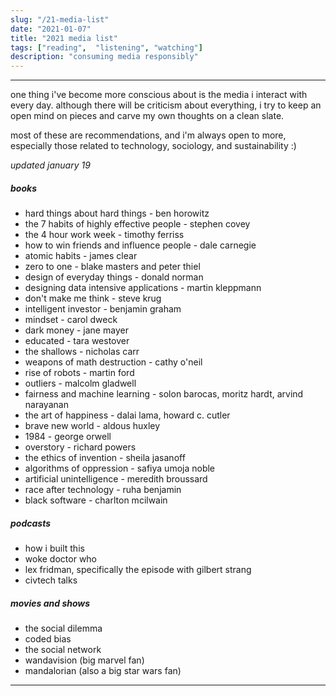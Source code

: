 ```yaml
---
slug: "/21-media-list"
date: "2021-01-07"
title: "2021 media list"
tags: ["reading",  "listening", "watching"]
description: "consuming media responsibly"
---
```

___
one thing i've become more conscious about is the media i interact with every day. although there will be criticism about everything, i try to keep an open mind on pieces and carve my own thoughts on a clean slate.

most of these are recommendations, and i'm always open to more, especially those related to technology, sociology, and sustainability :)

*updated january 19*

##### books
- hard things about hard things - ben horowitz
- the 7 habits of highly effective people - stephen covey
- the 4 hour work week - timothy ferriss
- how to win friends and influence people - dale carnegie
- atomic habits - james clear
- zero to one - blake masters and peter thiel
- design of everyday things - donald norman
- designing data intensive applications - martin kleppmann
- don't make me think - steve krug
- intelligent investor - benjamin graham
- mindset - carol dweck
- dark money - jane mayer
- educated - tara westover
- the shallows - nicholas carr
- weapons of math destruction - cathy o'neil
- rise of robots - martin ford
- outliers - malcolm gladwell
- fairness and machine learning - solon barocas, moritz hardt, arvind narayanan
- the art of happiness - dalai lama, howard c. cutler
- brave new world - aldous huxley
- 1984 - george orwell
- overstory - richard powers
- the ethics of invention - sheila jasanoff
- algorithms of oppression - safiya umoja noble
- artificial unintelligence - meredith broussard
- race after technology - ruha benjamin
- black software - charlton mcilwain

##### podcasts
- how i built this
- woke doctor who
- lex fridman, specifically the episode with gilbert strang
- civtech talks

##### movies and shows
- the social dilemma
- coded bias
- the social network
- wandavision (big marvel fan)
- mandalorian (also a big star wars fan)
___